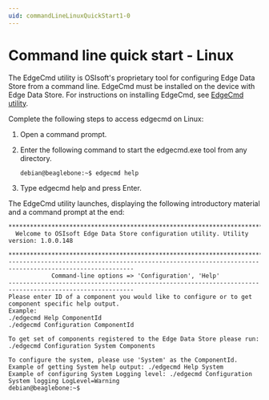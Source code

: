 ```yaml
---
uid: commandLineLinuxQuickStart1-0
---
```


# Command line quick start - Linux

The EdgeCmd utility is OSIsoft's proprietary tool for configuring Edge Data Store from a command line. EdgeCmd must be installed on the device with Edge Data Store. For instructions on installing EdgeCmd, see [EdgeCmd utility](xref:Installedgecmd1-0).

Complete the following steps to access edgecmd on Linux:

1. Open a command prompt. 
2. Enter the following command to start the edgecmd.exe tool from any directory.

   ```bash
   debian@beaglebone:~$ edgecmd help
   ```
   
3. Type edgecmd help and press Enter.
 
 The EdgeCmd utility launches, displaying the following introductory material and a command prompt at the end:
   
   ```
   ************************************************************************************************************************
     Welcome to OSIsoft Edge Data Store configuration utility. Utility version: 1.0.0.148

   ************************************************************************************************************************
   ---------------------------------------------------------------------------------------------------------
               Command-line options => 'Configuration', 'Help'
   ---------------------------------------------------------------------------------------------------------
   Please enter ID of a component you would like to configure or to get component specific help output.
   Example:
   ./edgecmd Help ComponentId
   ./edgecmd Configuration ComponentId

   To get set of components registered to the Edge Data Store please run: ./edgecmd Configuration System Components

   To configure the system, please use 'System' as the ComponentId.
   Example of getting System help output: ./edgecmd Help System
   Example of configuring System Logging level: ./edgecmd Configuration System logging LogLevel=Warning
   debian@beaglebone:~$
   ```
